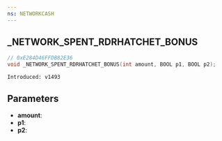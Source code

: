 ```yaml
---
ns: NETWORKCASH
---
```

## _NETWORK_SPENT_RDRHATCHET_BONUS

```c
// 0xE284D46FFDB82E36
void _NETWORK_SPENT_RDRHATCHET_BONUS(int amount, BOOL p1, BOOL p2);
```

```
Introduced: v1493
```

## Parameters
* **amount**:
* **p1**:
* **p2**:

